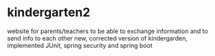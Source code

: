 # kindergarten2
website for parents/teachers to be able to exchange information and to send info to each other
new, corrected version of kindergarden, implemented JUnit, spring security and spring boot
